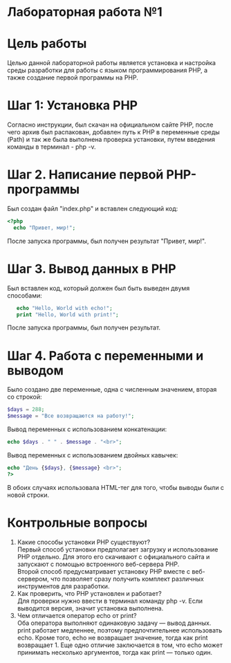 # Лабораторная работа №1
# Цель работы
Целью данной лабораторной работы является установка и настройка среды разработки для работы с языком программирования PHP, а также создание первой программы на PHP.
# Шаг 1: Установка PHP
Согласно инструкции, был скачан на официальном сайте PHP, после чего архив был распакован, добавлен путь к PHP в переменные среды (Path) и так же была выполнена проверка установки, путем введения команды  в терминал - php -v.
# Шаг 2. Написание первой PHP-программы
Был создан файл "index.php" и вставлен следующий код:
```php
<?php
  echo "Привет, мир!";
```
После запуска программы, был получен результат "Привет, мир!".
# Шаг 3. Вывод данных в PHP
Был вставлен код, который должен был быть выведен двумя способами:
```php
   echo "Hello, World with echo!";
   print "Hello, World with print!";
```
После запуска программы, был получен результат.
# Шаг 4. Работа с переменными и выводом
Было создано две переменные, одна с численным значением, вторая со строкой:
```php
$days = 288;
$message = "Все возвращаются на работу!";
```
Вывод переменных с использованием конкатенации:
```php
echo $days . " " . $message . "<br>";
```
Вывод переменных с использованием двойных кавычек:
```php
echo "День {$days}, {$message} <br>";
?>
```
В обоих случаях использовала HTML-тег для того, чтобы выводы были с новой строки.
# Контрольные вопросы
1. Какие способы установки PHP существуют?<br>
   Первый способ установки предполагает загрузку и использование PHP отдельно. Для этого его скачивают с официального сайта и запускают с помощью встроенного веб-сервера PHP. <br>
   Второй способ предусматривает установку PHP вместе с веб-сервером, что позволяет сразу получить комплект различных инструментов для разработки.
2. Как проверить, что PHP установлен и работает?<br>
   Для проверки нужно ввести в терминал команду php -v. Если выводится версия, значит установка  выполнена.
3. Чем отличается оператор echo от print?<br>
  Оба оператора выполняют одинаковую задачу — вывод данных. print работает медленнее, поэтому предпочтительнее использовать echo. Кроме того, echo не возвращает значение, тогда как print возвращает 1. Еще одно отличие заключается в том, что echo может принимать несколько аргументов, тогда как print — только один.